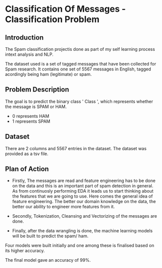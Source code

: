 # Classification Of Messages -  Classification Problem

## Introduction

The Spam classification projectis done as part of my self learning process intext analysis and NLP.

The dataset used is a set of tagged messages that have been collected for Spam research. It contains one set of 5567 messages in English, tagged acordingly being ham (legitimate) or spam.

## Problem Description

The goal is to predict the binary class ' Class ', which represents whether the message is SPAM or HAM.
-  0 represents HAM
-  1 represents SPAM

## Dataset

There are 2 columns and 5567 entries in the dataset.
The dataset was provided as a tsv file. 

## Plan of Action

* Firstly, The messages are read and feature engineering has to be done on the data and this is an important part of spam detection in general. As from continuosly performing EDA it leads us to start thinking about the features that we are going to use. Here comes the general idea of feature engineering. The better our domain knowledge on the data, the better our ability to engineer more features from it.

* Secondly, Tokenization, Cleansing and Vectorizing of the messages are done.

* Finally, after the data wrangling is done, the machine learning models will be built to predict the spam/ ham. 

Four models were built initially and one among these is finalised based on its higher accuracy. 

The final model gave an accuracy of 99%.

